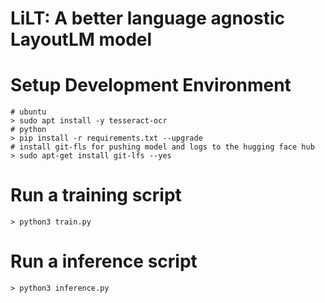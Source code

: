# LiLT: A better language agnostic LayoutLM model

# Setup Development Environment
```
# ubuntu
> sudo apt install -y tesseract-ocr
# python
> pip install -r requirements.txt --upgrade
# install git-fls for pushing model and logs to the hugging face hub
> sudo apt-get install git-lfs --yes
```

# Run a training script
```
> python3 train.py
```


# Run a inference script
```
> python3 inference.py
```